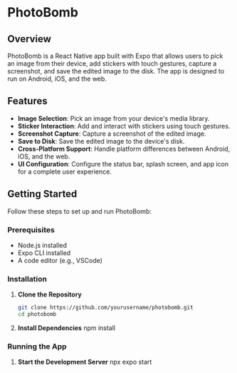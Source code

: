 # PhotoBomb

## Overview

PhotoBomb is a React Native app built with Expo that allows users to pick an image from their device, add stickers with touch gestures, capture a screenshot, and save the edited image to the disk. The app is designed to run on Android, iOS, and the web.

## Features

- **Image Selection**: Pick an image from your device's media library.
- **Sticker Interaction**: Add and interact with stickers using touch gestures.
- **Screenshot Capture**: Capture a screenshot of the edited image.
- **Save to Disk**: Save the edited image to the device's disk.
- **Cross-Platform Support**: Handle platform differences between Android, iOS, and the web.
- **UI Configuration**: Configure the status bar, splash screen, and app icon for a complete user experience.

## Getting Started

Follow these steps to set up and run PhotoBomb:

### Prerequisites

- Node.js installed
- Expo CLI installed
- A code editor (e.g., VSCode)

### Installation

1. **Clone the Repository**

   ```sh
   git clone https://github.com/yourusername/photobomb.git
   cd photobomb

   ```

2. **Install Dependencies**
   npm install

### Running the App

1. **Start the Development Server**
   npx expo start
